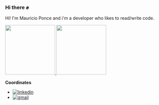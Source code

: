 ### Hi there :fist:

Hi! I'm Mauricio Ponce and i'm a developer who likes to read/write code.


<a href="https://github.com/mauricioponce">
  <img height="160em" src="https://github-readme-stats.vercel.app/api?username=mauricioponce&theme=dark&show_icons=true" />
  <img height="160em" src="https://github-readme-stats.vercel.app/api/top-langs/?username=mauricioponce&theme=dark" />
</a>



**Coordinates**
- [![linkedin](https://img.shields.io/badge/linkedin-mauriciopone-orange)](https://www.linkedin.com/in/mauricio-ponce-oyarz%C3%BAn-bba52029/ "![linkedin](https://img.shields.io/badge/linkedin-mauricioponce-orange)")
- [![gmail](https://img.shields.io/badge/gmail-mauricioponce-orange)](mailto:mauricio.ponce.o@gmail.com)

<!--
**mauricioponce/mauricioponce** is a ✨ _special_ ✨ repository because its `README.md` (this file) appears on your GitHub profile.

Here are some ideas to get you started:

- 🔭 I’m currently working on ...
- 🌱 I’m currently learning ...
- 👯 I’m looking to collaborate on ...
- 🤔 I’m looking for help with ...
- 💬 Ask me about ...
- 📫 How to reach me: ...
- 😄 Pronouns: ...
- ⚡ Fun fact: ...
-->

